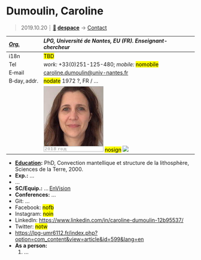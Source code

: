 # Dumoulin, Caroline
> 2019.10.20 ┊ **[🚀](../index/index.md) [despace](index.md)** → [Contact](contact.md)

|*[Org.](contact.md)*|*LPG, Université de Nantes, EU (FR). Enseignant-chercheur*|
|:--|:--|
|i18n| <mark>TBD</mark> |
|Tel| *work:* +33(0)251-125-480; *mobile:* <mark>nomobile</mark> |
|E‑mail| <caroline.dumoulin@univ-nantes.fr> |
|B‑day, addr.| <mark>nodate</mark> 1972 ?, FR / … |
|| [![](f/contact/d/dumoulin_001_photo_thumb.jpg)](f/contact/d/dumoulin_001_photo.jpg) <mark>nosign</mark> [![](f/contact//_001_sign_thumb.jpg)](f/contact//_001_sign.png) |

   - **[Education](edu.md):** PhD, Convection mantellique et structure de la lithosphère, Sciences de la Terre, 2000.
   - **Exp.:** …
   - …
   - **SC/Equip.:** … [EnVision](envision.md)
   - **Conferences:** …
   - Git: …
   - Facebook: <mark>nofb</mark>
   - Instagram: <mark>noin</mark>
   - LinkedIn: <https://www.linkedin.com/in/caroline-dumoulin-12b95537/>
   - Twitter: <mark>notw</mark>
   - <https://lpg-umr6112.fr/index.php?option=com_content&view=article&id=599&lang=en>
   - **As a person:**
      1. …
